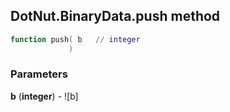 ## DotNut.BinaryData.push method


```lua
function push( b   // integer
             )
```


### Parameters

**b** (**integer**) - ![b]

